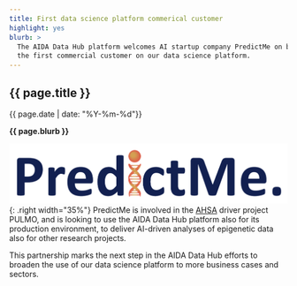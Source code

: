 ```yaml
---
title: First data science platform commerical customer
highlight: yes
blurb: >
  The AIDA Data Hub platform welcomes AI startup company PredictMe on board as
  the first commercial customer on our data science platform.
---
```

## {{ page.title }}
<span class="small">{{ page.date | date: "%Y-%m-%d"}}</span>

<b>{{ page.blurb }}</b>

![SCAPIS logo](/assets/images/logos/predictme.png){: .right width="35%"}
PredictMe is involved in the [AHSA](/about/engagements/asha)
driver project PULMO, and is looking to use the AIDA Data Hub platform also
for its production environment, to deliver AI-driven analyses of epigenetic
data also for other research projects.

This partnership marks the next step in the AIDA Data Hub efforts to broaden the
use of our  data science platform to more business cases and sectors.
